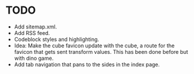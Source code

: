 # TODO

- Add sitemap.xml.
- Add RSS feed.
- Codeblock styles and highlighting.
- Idea: Make the cube favicon
  update with the cube, a route for the favicon
  that gets sent transform values. This has been
  done before but with dino game.
- Add tab navigation that pans to the sides in the index page.
